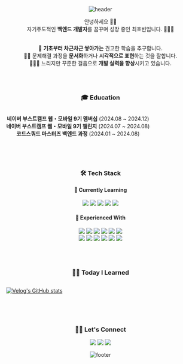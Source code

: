 <!-- 핑크
<div align="center">

![header](https://capsule-render.vercel.app/api?type=waving&color=0:FFC9DE,100:FFE0E9&height=300&section=header&text=zzawang's%20Coding%20Universe✨&fontSize=50&fontColor=FF8CB4&animation=twinkling&fontAlignY=40&desc=🌱%20Learning%20and%20Growing%20|%20💻%20Backend%20Developer&descSize=18&descAlignY=60&descAlign=50&descColor=FF8CB4)

</div>

<div align="center">
 
![footer](https://capsule-render.vercel.app/api?type=waving&color=0:FFE0E9,100:FFC9DE&height=200&section=footer&text=📚%20Always%20Learning:%20Java%20|%20Spring%20|%20JavaScript%20|%20Node.js%20|%20Network%20%20&fontSize=18&fontColor=FF8CB4&animation=twinkling&fontAlignY=65)

</div>
-->

<!-- 보라
<div align="center">

![header](https://capsule-render.vercel.app/api?type=waving&color=0:E0D9FF,100:FFF0F5&height=300&section=header&text=zzawang's%20Coding%20Universe✨&fontSize=50&fontColor=9F8FEF&animation=twinkling&fontAlignY=40&desc=🌱%20Learning%20and%20Growing%20|%20💻%20Backend%20Developer&descSize=18&descAlignY=60&descAlign=50&descColor=9F8FEF)

</div>

<div align="center">
 
![footer](https://capsule-render.vercel.app/api?type=waving&color=0:FFF0F5,100:E0D9FF&height=200&section=footer&text=📚%20Always%20Learning:%20Java%20|%20Spring%20|%20JavaScript%20|%20Node.js%20|%20Network%20%20&fontSize=18&fontColor=9F8FEF&animation=twinkling&fontAlignY=65)

</div>
-->


<!-- 블루
<div align="center">

![header](https://capsule-render.vercel.app/api?type=waving&color=0:E6F3FF,100:FFF0F8&height=300&section=header&text=zzawang's%20Coding%20Universe✨&fontSize=50&fontColor=6495ED&animation=twinkling&fontAlignY=40&desc=🌱%20Learning%20and%20Growing%20|%20💻%20Backend%20Developer&descSize=18&descAlignY=60&descAlign=50&descColor=6495ED)

</div>

<div align="center">
 
![footer](https://capsule-render.vercel.app/api?type=waving&color=0:FFF0F8,100:E6F3FF&height=200&section=footer&text=📚%20Always%20Learning:%20Java%20|%20Spring%20|%20JavaScript%20|%20Node.js%20|%20Network%20%20&fontSize=18&fontColor=6495ED&animation=twinkling&fontAlignY=65)

</div>

-->


<div align="center">

![header](https://capsule-render.vercel.app/api?type=waving&color=0:E0FFF8,100:FFF2E5&height=300&section=header&text=zzawang's%20Coding%20Universe✨&fontSize=50&fontColor=66CDAA&animation=twinkling&fontAlignY=40&desc=🌱%20Learning%20and%20Growing%20|%20💻%20Backend%20Developer&descSize=18&descAlignY=60&descAlign=50&descColor=66CDAA)


<!--
<div align="center">

[![Top Langs](https://github-readme-stats.vercel.app/api/top-langs/?username=zzawang&layout=compact&bg_color=FFF2E5&title_color=66CDAA&text_color=66CDAA&border_color=66CDAA)](https://github.com/anuraghazra/github-readme-stats)

</div>
-->


안녕하세요 👋🏻 <br>
자기주도적인 **백엔드 개발자**를 꿈꾸며 성장 중인 최호빈입니다. 👩🏻‍💻 <br><br>

🐢 **기초부터 차근차근 쌓아가는** 견고한 학습을 추구합니다.<br>
✍🏻 문제해결 과정을 **문서화**하거나 **시각적으로 표현**하는 것을 잘합니다.<br>
🏃🏻‍♀️ 느리지만 꾸준한 걸음으로 **개발 실력을 향상**시키고 있습니다.<br>

<br><br>

<h3 align="center">🎓 Education</h3>
<div style="display:flex; flex-direction:row;">
    
**네이버 부스트캠프 웹・모바일 9기 멤버십** (2024.08 ~ 2024.12) <br>
**네이버 부스트캠프 웹・모바일 9기 챌린지** (2024.07 ~ 2024.08) <br>
**코드스쿼드 마스터즈 백엔드 과정** (2024.01 ~ 2024.08) <br>
<!--**한성대학교 컴퓨터공학부** (2020.03 ~ 2024.02) <br>-->
</div>

<br><br>

<div align="center">

### 🛠 Tech Stack

#### 🌱 Currently Learning
<p>
  <img src="https://img.shields.io/badge/JavaScript-F7DF1E?style=for-the-badge&logo=javascript&logoColor=black" />
  <img src="https://img.shields.io/badge/TypeScript-3178C6?style=for-the-badge&logo=typescript&logoColor=white" />
  <img src="https://img.shields.io/badge/Node.js-339933?style=for-the-badge&logo=nodedotjs&logoColor=white" />
  <img src="https://img.shields.io/badge/Express.js-000000?style=for-the-badge&logo=express&logoColor=white" />
  <img src="https://img.shields.io/badge/nestjs-%23E0234E.svg?style=for-the-badge&logo=nestjs&logoColor=white" />
</p>

#### 💼 Experienced With
<p>
  <img src="https://img.shields.io/badge/Java-007396?style=for-the-badge&logo=java&logoColor=white" />
  <img src="https://img.shields.io/badge/Spring-6DB33F?style=for-the-badge&logo=spring&logoColor=white" />
  <img src="https://img.shields.io/badge/Python-3776AB?style=for-the-badge&logo=python&logoColor=white" />
  <img src="https://img.shields.io/badge/Docker-2496ED?style=for-the-badge&logo=docker&logoColor=white" />
  <img src="https://img.shields.io/badge/AWS-232F3E?style=for-the-badge&logo=amazonaws&logoColor=white" />
  <img src="https://img.shields.io/badge/Nginx-009639?style=for-the-badge&logo=nginx&logoColor=white" />
  <br>
  <img src="https://img.shields.io/badge/Git-F05032?style=for-the-badge&logo=git&logoColor=white" />
  <img src="https://img.shields.io/badge/MySQL-4479A1?style=for-the-badge&logo=mysql&logoColor=white" />
  <img src="https://img.shields.io/badge/Redis-DC382D?style=for-the-badge&logo=redis&logoColor=white" />
  <img src="https://img.shields.io/badge/React-61DAFB?style=for-the-badge&logo=react&logoColor=black" />
  <img src="https://img.shields.io/badge/HTML5-E34F26?style=for-the-badge&logo=html5&logoColor=white" />
  <img src="https://img.shields.io/badge/CSS3-1572B6?style=for-the-badge&logo=css3&logoColor=white" />
</p>

</div>

<br><br>

<!--
<h3 align="center">🧪 Algorithm</h3>

<div>
    
[![Solved.ac Profile](http://mazassumnida.wtf/api/v2/generate_badge?boj=)](https://solved.ac//)

</div>

<br><br>
-->

<h3 align="center">✍🏻 Today I Learned</h3>
<div style="display:flex; flex-direction:row;">
    
     
[![Velog's GitHub stats](https://velog-readme-stats.vercel.app/api?name=zzawang)](https://velog.io/@zzawang/posts)
</div>

<br><br>

<h3 align="center">🤝🏻 Let's Connect</h3>
<p align="center">
  <a href="https://velog.io/@zzawang"><img src="https://img.shields.io/badge/Velog-20C997?style=for-the-badge&logo=velog&logoColor=white" /></a>
  <a href="mailto:hobinchoi0116@gmail.com"><img src="https://img.shields.io/badge/Email-D14836?style=for-the-badge&logo=gmail&logoColor=white" /></a>
  <a href="https://www.linkedin.com/in/%ED%98%B8%EB%B9%88-%EC%B5%9C-a91721287/"><img src="https://img.shields.io/badge/LinkedIn-0077B5?style=for-the-badge&logo=linkedin&logoColor=white" /></a>
</p>

 
![footer](https://capsule-render.vercel.app/api?type=waving&color=0:FFF2E5,100:E0FFF8&height=200&section=footer&text=📚%20Always%20Learning:%20Java%20|%20Spring%20|%20JavaScript%20|%20Node.js%20|%20Network%20%20&fontSize=18&fontColor=66CDAA&animation=twinkling&fontAlignY=65)

</div>
